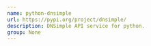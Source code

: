 ```yaml
---
name: python-dnsimple
url: https://pypi.org/project/dnsimple/
description: DNSimple API service for python.
group: None
---
```

